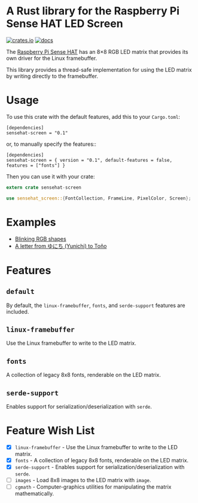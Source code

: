 A Rust library for the Raspberry Pi Sense HAT LED Screen
========================================================

[![crates.io](https://img.shields.io/crates/v/sensehat-screen.svg)](https://crates.io/crates/sensehat-screen)
[![docs](https://docs.rs/sensehat-screen/badge.svg)](https://docs.rs/sensehat-screen)


The [Raspberry Pi Sense HAT](https://www.raspberrypi.org/products/sense-hat/) has an 8×8 RGB LED matrix that provides its own driver for the Linux framebuffer.

This library provides a thread-safe implementation for using the LED matrix by writing directly to the framebuffer.

# Usage

To use this crate with the default features, add this to your `Cargo.toml`:
```cargo
[dependencies]
sensehat-screen = "0.1"
```

or, to manually specify the features::

```cargo
[dependencies]
sensehat-screen = { version = "0.1", default-features = false, features = ["fonts"] }
```

Then you can use it with your crate:

```rust
extern crate sensehat-screen

use sensehat_screen::{FontCollection, FrameLine, PixelColor, Screen};
```

# Examples

* [Blinking RGB shapes](./examples/blink.rs)
* [A letter from ゆにち (Yunichi) to Toño](./examples/letter.rs)


# Features

`default`
---------
By default, the `linux-framebuffer`, `fonts`, and `serde-support` features are included.

`linux-framebuffer`
-------------------
Use the Linux framebuffer to write to the LED matrix.

`fonts`
-------
A collection of legacy 8x8 fonts, renderable on the LED matrix.

`serde-support`
---------------
Enables support for serialization/deserialization with `serde`.

Feature Wish List
=================
* [X] `linux-framebuffer` - Use the Linux framebuffer to write to the LED matrix.
* [X] `fonts` - A collection of legacy 8x8 fonts, renderable on the LED matrix.
* [X] `serde-support` - Enables support for serialization/deserialization with `serde`.
* [ ] `images` - Load 8x8 images to the LED matrix with `image`.
* [ ] `cgmath` - Computer-graphics utilities for manipulating the matrix mathematically.

